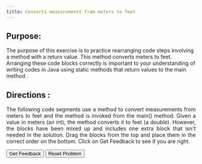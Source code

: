 ```yaml
---
title: Converts measurements from meters to feet
---
```


## Purpose:

 <p>The purpose of this exercise is to practice rearranging code steps involving a method with a return value. This method converts meters to feet. Arranging these code blocks correctly is important to your understanding of writing codes in Java using static methods that return values to the main method .</p>

## Directions :

<div style="text-align: justify">
    <p> The following code segments use a method to convert measurements from meters to feet and the method is invoked from the main() method. Given a value in meters (an int), the method converts it to feet (a double). However, the blocks have been mixed up and includes one extra block that isn't needed in the solution. Drag the blocks from the top and place them in the correct order on the bottom. Click on Get Feedback to see if you are right.</p>

<div id="8-sortableTrash" class="sortable-code"></div> 
<div id="8-sortable" class="sortable-code"></div> 
<div style="clear:both;"></div> 
<p> 
    <input id="8-feedbackLink" value="Get Feedback" type="button" /> 
    <input id="8-newInstanceLink" value="Reset Problem" type="button" /> 
</p> 
<script type="text/javascript"> 
(function(){
  var initial = "public class ConvertToFeet {\n" +
    "	public static void main(String[] args){\n" +
    "		System.out.println(&quot;Meters\t\tFeet&quot;);\n" +
    "		for(int meters=20;meters&lt;=65;meters+=5) {\n" +
    "    		System.out.printf(&quot;%d\t\t%6.3f\n&quot;, meters, getFeet(meters));\n" +
    "		}\n" +
    "	}\n" +
    "	public static double getFeet(int meters){\n" +
    "		return 3.279 * meters;\n" +
    "	}\n" +
    "}\n" +
    "System.out.printf(&quot;%d\t\t%6.3f\n&quot;, feet, getMeters(feet)); #distractor";
      function displayErrors(fb) {
      if(fb.errors.length > 0) {
          alert(fb.errors[0]);
      }
  }     
  var parsonsPuzzle = new ParsonsWidget({
    "sortableId": "8-sortable",
    "max_wrong_lines": 10,
    "grader": ParsonsWidget._graders.LineBasedGrader,
    "exec_limit": 2500,
    "can_indent": true,
    "x_indent": 50,
    "lang": "en",
    "trashId": "8-sortableTrash",
    'feedback_cb' : displayErrors
  });
  parsonsPuzzle.init(initial);
  parsonsPuzzle.shuffleLines();
  $("#8-newInstanceLink").click(function(event){ 
      event.preventDefault(); 
      parsonsPuzzle.shuffleLines(); 
  }); 
  $("#8-feedbackLink").click(function(event){ 
      event.preventDefault(); 
      parsonsPuzzle.getFeedback(); 
  }); 
})(); 
</script>
